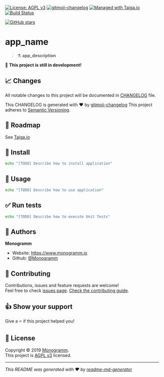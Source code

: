 
<!--

Template variables to replace in ALL files:
* __app_name__: Name of the application
* __app_slug__: GitHub slug of the application
* __app_description__: Application description

After replacing all variables:
* Search for any [TODO] and do the required operations to complete your project documentation and CI/CD.

-->

[uri_license]: http://www.gnu.org/licenses/agpl.html
[uri_license_image]: https://img.shields.io/badge/License-AGPL%20v3-blue.svg

[![License: AGPL v3][uri_license_image]][uri_license]
[![gitmoji-changelog](https://img.shields.io/badge/Changelog-gitmoji-blue.svg)](https://github.com/frinyvonnick/gitmoji-changelog)
[![Managed with Taiga.io](https://img.shields.io/badge/Managed%20with-TAIGA.io-709f14.svg)](https://tree.taiga.io/project/monogrammbot-monogramm__app_slug__/ "Managed with Taiga.io")
[![Build Status](https://travis-ci.org/Monogramm/__app_slug__.svg)](https://travis-ci.org/Monogramm/__app_slug__)
<!--
[TODO] If project uses Coveralls for code coverage:

[![Coverage Status](https://coveralls.io/repos/github/Monogramm/__app_slug__/badge.svg?branch=master)](https://coveralls.io/github/Monogramm/__app_slug__?branch=master)
-->
<!--
[TODO] If project is deployed to DockerHub:

[![Docker Automated buid](https://img.shields.io/docker/cloud/build/monogramm/__app_slug__.svg)](https://hub.docker.com/r/monogramm/__app_slug__/)
[![Docker Pulls](https://img.shields.io/docker/pulls/monogramm/__app_slug__.svg)](https://hub.docker.com/r/monogramm/__app_slug__/)
[![Docker Version](https://images.microbadger.com/badges/version/monogramm/__app_slug__.svg)](https://microbadger.com/images/monogramm/__app_slug__)
[![Docker Size](https://images.microbadger.com/badges/image/monogramm/__app_slug__.svg)](https://microbadger.com/images/monogramm/__app_slug__)
-->
[![GitHub stars](https://img.shields.io/github/stars/Monogramm/__app_slug__?style=social)](https://github.com/Monogramm/__app_slug__)

# __app_name__

> :alembic: __app_description__

:construction: **This project is still in development!**

## :chart_with_upwards_trend: Changes

All notable changes to this project will be documented in [CHANGELOG](./CHANGELOG.md) file.

This CHANGELOG is generated with :heart: by [gitmoji-changelog](https://github.com/frinyvonnick/gitmoji-changelog)
This project adheres to [Semantic Versioning](https://semver.org/spec/v2.0.0.html).

## :bookmark: Roadmap

See [Taiga.io](https://tree.taiga.io/project/monogrammbot-monogramm__app_slug__/ "Taiga.io monogrammbot-monogramm__app_slug__")

## :construction: Install

```sh
echo "[TODO] Describe how to install application"
```

## :rocket: Usage

```sh
echo "[TODO] Describe how to use application"
```

## :white_check_mark: Run tests

```sh
echo "[TODO] Describe how to execute Unit Tests"
```

<!--
[TODO] If project is deployed to DockerHub:

## :whale: Supported tags

[Dockerhub monogramm/__app_slug__](https://hub.docker.com/r/monogramm/__app_slug__/)

* `latest`

-->

## :bust_in_silhouette: Authors

**Monogramm**

* Website: https://www.monogramm.io
* Github: [@Monogramm](https://github.com/Monogramm)

## :handshake: Contributing

Contributions, issues and feature requests are welcome!<br />Feel free to check [issues page](https://github.com/Monogramm/__app_slug__/issues).
[Check the contributing guide](./CONTRIBUTING.md).<br />

## :thumbsup: Show your support

Give a :star: if this project helped you!

## :page_facing_up: License

Copyright © 2019 [Monogramm](https://github.com/Monogramm).<br />
This project is [AGPL v3](uri_license) licensed.

***
_This README was generated with :heart: by [readme-md-generator](https://github.com/kefranabg/readme-md-generator)_
